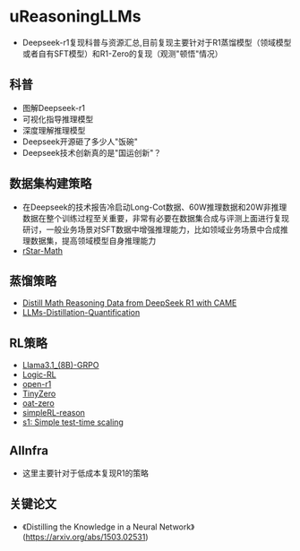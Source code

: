 # uReasoningLLMs
* Deepseek-r1复现科普与资源汇总,目前复现主要针对于R1蒸馏模型（领域模型或者自有SFT模型）和R1-Zero的复现（观测"顿悟"情况）
## 科普
* 图解Deepseek-r1
* 可视化指导推理模型
* 深度理解推理模型
* Deepseek开源砸了多少人"饭碗"
* Deepseek技术创新真的是"国运创新"？
## 数据集构建策略
* 在Deepseek的技术报告冷启动Long-Cot数据、60W推理数据和20W非推理数据在整个训练过程至关重要，非常有必要在数据集合成与评测上面进行复现研讨，一般业务场景对SFT数据中增强推理能力，比如领域业务场景中合成推理数据集，提高领域模型自身推理能力
* [rStar-Math](https://github.com/microsoft/rStar)
## 蒸馏策略
* [Distill Math Reasoning Data from DeepSeek R1 with CAME](https://docs.camel-ai.org/cookbooks/data_generation/distill_math_reasoning_data_from_deepseek_r1.html)
* [LLMs-Distillation-Quantification](https://github.com/Aegis1863/LLMs-Distillation-Quantification/tree/main)
## RL策略
* [Llama3.1_(8B)-GRPO](https://colab.research.google.com/github/unslothai/notebooks/blob/main/nb/Llama3.1_(8B)-GRPO.ipynb#scrollTo=XjjUb0hqE6nm)
* [Logic-RL](https://github.com/Unakar/Logic-RL)
* [open-r1](https://github.com/huggingface/open-r1)
* [TinyZero](https://github.com/Jiayi-Pan/TinyZero)
* [oat-zero](https://oatllm.notion.site/oat-zero)
* [simpleRL-reason](https://github.com/hkust-nlp/simpleRL-reason)
* [s1: Simple test-time scaling](https://github.com/simplescaling/s1)
## AIInfra
* 这里主要针对于低成本复现R1的策略
## 关键论文
* 《Distilling the Knowledge in a Neural Network》(https://arxiv.org/abs/1503.02531)

